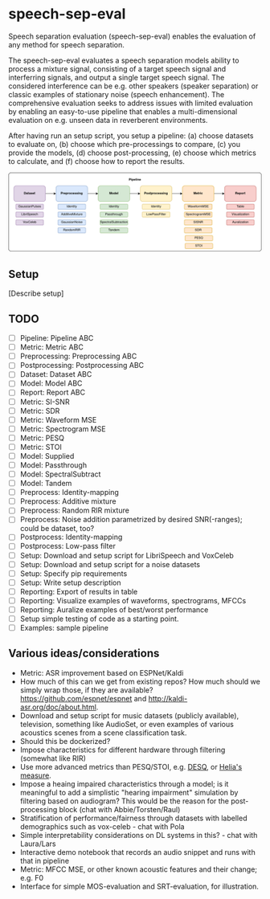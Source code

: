 # speech-sep-eval
Speech separation evaluation (speech-sep-eval) enables the evaluation of any method for speech separation. 

The speech-sep-eval evaluates a speech separation models ability to process a mixture signal, consisting of a target speech signal and interferring signals, and output a single target speech signal. The considered interference can be e.g. other speakers (speaker separation) or classic examples of stationary noise (speech enhancement). The comprehensive evaluation seeks to address issues with limited evaluation by enabling an easy-to-use pipeline that enables a multi-dimensional evaluation on e.g. unseen data in reverberent environments.

After having run an setup script, you setup a pipeline: (a) choose datasets to evaluate on, (b) choose which pre-processings to compare, (c) you provide the models, (d) choose post-processing, (e) choose which metrics to calculate, and (f) choose how to report the results. 

![](./resources/speech-sep-eval.png)

## Setup

[Describe setup]

## TODO
- [ ] Pipeline: Pipeline ABC
- [ ] Metric: Metric ABC
- [ ] Preprocessing: Preprocessing ABC
- [ ] Postprocessing: Postprocessing ABC
- [ ] Dataset: Dataset ABC
- [ ] Model: Model ABC
- [ ] Report: Report ABC
- [ ] Metric: SI-SNR
- [ ] Metric: SDR
- [ ] Metric: Waveform MSE
- [ ] Metric: Spectrogram MSE
- [ ] Metric: PESQ
- [ ] Metric: STOI
- [ ] Model: Supplied
- [ ] Model: Passthrough
- [ ] Model: SpectralSubtract
- [ ] Model: Tandem
- [ ] Preprocess: Identity-mapping
- [ ] Preprocess: Additive mixture
- [ ] Preprocess: Random RIR mixture
- [ ] Preprocess: Noise addition parametrized by desired SNR(-ranges); could be dataset, too?
- [ ] Postprocess: Identity-mapping
- [ ] Postprocess: Low-pass filter
- [ ] Setup: Download and setup script for LibriSpeech and VoxCeleb
- [ ] Setup: Download and setup script for a noise datasets
- [ ] Setup: Specify pip requirements
- [ ] Setup: Write setup description
- [ ] Reporting: Export of results in table
- [ ] Reporting: Visualize examples of waveforms, spectrograms, MFCCs
- [ ] Reporting: Auralize examples of best/worst performance
- [ ] Setup simple testing of code as a starting point.
- [ ] Examples: sample pipeline

## Various ideas/considerations
- Metric: ASR improvement based on ESPNet/Kaldi
- How much of this can we get from existing repos? How much should we simply wrap those, if they are available? https://github.com/espnet/espnet and http://kaldi-asr.org/doc/about.html.
- Download and setup script for music datasets (publicly available), television, something like AudioSet, or even examples of various acoustics scenes from a scene classification task. 
- Should this be dockerized?
- Impose characteristics for different hardware through filtering (somewhat like RIR)
- Use more advanced metrics than PESQ/STOI, e.g. [DESQ](https://ieeexplore.ieee.org/document/8682754), or [Helia's measure](https://asa.scitation.org/doi/abs/10.1121/1.5129114).
- Impose a heaing impaired characteristics through a model; is it meaningful to add a simplistic "hearing impairment" simulation by filtering based on audiogram? This would be the reason for the post-processing block (chat with Abbie/Torsten/Raul)
- Stratification of performance/fairness through datasets with labelled demographics such as vox-celeb - chat with Pola
- Simple interpretability considerations on DL systems in this? - chat with Laura/Lars
- Interactive demo notebook that records an audio snippet and runs with that in pipeline
- Metric: MFCC MSE, or other known acoustic features and their change; e.g. F0
- Interface for simple MOS-evaluation and SRT-evaluation, for illustration.
